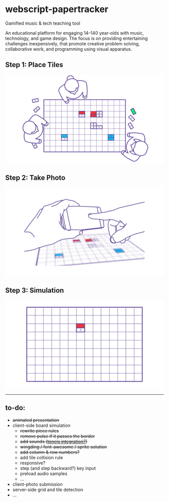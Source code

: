 # webscript-papertracker

Gamified music &amp; tech teaching tool

An educational platform for engaging 14–140 year-olds with music, technology, and game design. The focus is on providing entertaining challenges inexpensively, that promote creative problem solving, collaborative work, and programming using visual apparatus.

## Step 1: Place Tiles

![](step_1.gif)

## Step 2: Take Photo

![](step_2.gif)

## Step 3: Simulation

![](step_3.gif)

---

## to-do:

* ~~animated presentation~~
* client-side board simulation
  * ~~rewrite piece rules~~
  * ~~remove pulse if it passes the border~~
  * ~~add sounds ([tonejs integration?](https://tonejs.github.io/))~~
  * ~~wingding / font-awesome / sprite solution~~
  * ~~add column & row numbers?~~
  * add tile collision rule
  * responsive?
  * step (and step backward?) key input
  * preload audio samples
  * ...
* client-photo submission
* server-side grid and tile detection
* ...
